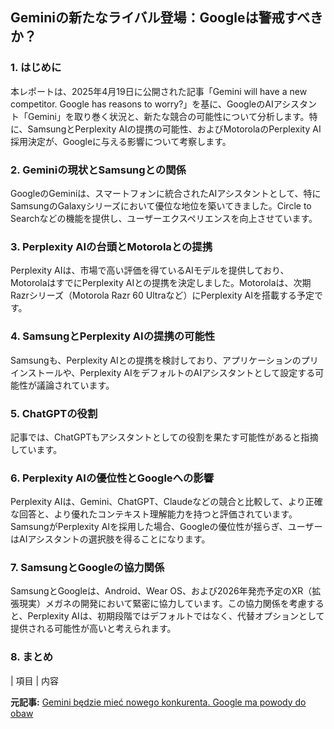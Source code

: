 ## Geminiの新たなライバル登場：Googleは警戒すべきか？

### 1. はじめに

本レポートは、2025年4月19日に公開された記事「Gemini will have a new competitor. Google has reasons to worry?」を基に、GoogleのAIアシスタント「Gemini」を取り巻く状況と、新たな競合の可能性について分析します。特に、SamsungとPerplexity AIの提携の可能性、およびMotorolaのPerplexity AI採用決定が、Googleに与える影響について考察します。

### 2. Geminiの現状とSamsungとの関係

GoogleのGeminiは、スマートフォンに統合されたAIアシスタントとして、特にSamsungのGalaxyシリーズにおいて優位な地位を築いてきました。Circle to Searchなどの機能を提供し、ユーザーエクスペリエンスを向上させています。

### 3. Perplexity AIの台頭とMotorolaとの提携

Perplexity AIは、市場で高い評価を得ているAIモデルを提供しており、MotorolaはすでにPerplexity AIとの提携を決定しました。Motorolaは、次期Razrシリーズ（Motorola Razr 60 Ultraなど）にPerplexity AIを搭載する予定です。

### 4. SamsungとPerplexity AIの提携の可能性

Samsungも、Perplexity AIとの提携を検討しており、アプリケーションのプリインストールや、Perplexity AIをデフォルトのAIアシスタントとして設定する可能性が議論されています。

### 5. ChatGPTの役割

記事では、ChatGPTもアシスタントとしての役割を果たす可能性があると指摘しています。

### 6. Perplexity AIの優位性とGoogleへの影響

Perplexity AIは、Gemini、ChatGPT、Claudeなどの競合と比較して、より正確な回答と、より優れたコンテキスト理解能力を持つと評価されています。SamsungがPerplexity AIを採用した場合、Googleの優位性が揺らぎ、ユーザーはAIアシスタントの選択肢を得ることになります。

### 7. SamsungとGoogleの協力関係

SamsungとGoogleは、Android、Wear OS、および2026年発売予定のXR（拡張現実）メガネの開発において緊密に協力しています。この協力関係を考慮すると、Perplexity AIは、初期段階ではデフォルトではなく、代替オプションとして提供される可能性が高いと考えられます。

### 8. まとめ

| 項目 | 内容 

**元記事:** [Gemini będzie mieć nowego konkurenta. Google ma powody do obaw](https://www.tabletowo.pl/gemini-vs-perplexity-juz-niedlugo-w-smartfonach/)